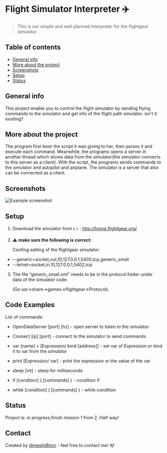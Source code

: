 # ‫‪Flight Simulator Interpreter :airplane: 
> This is our simple and well planned interpreter for the flightgear simulator.

## Table of contents
* [General info](#general-info)
* [More about the project](#more)
* [Screenshots](#screenshots)
* [Setup](#setup)
* [Status](#status)

## General info
This project enable you to control the flight simulator by sending flying commands to the simulator and 
get info of the flight path simulator.  isn't it exsiting? 
## More about the project
The program first lexer the script it was giving to her, then parses it and execute each command. 
Meanwhile, the programs opens a server in another thread which stores data from the simulator(the simulator connects to this server as a client). With the script, the programs sends commands to the simulator and autopilot and airplane.
The simulator is a server that also can be connected as a client.

## Screenshots
![Example screenshot](./img/screenshot.png)

## Setup 
1. Download the simulator from :point_right: : http://home.flightgear.org/

2. :warning:  **make sure the following is correct:**  

   Confing setting of the flightgear simulator:
 * --generic=socket,out,10,127.0.0.1,5400,tcp,generic_small 
 * --telnet=socket,in,10,127.0.0.1,5402,tcp

3. The file “generic_small.xml” needs to be in the protocol folder under data of the simulator code.

   (Go usr->share->games->flightgear->Protocol).

## Code Examples
List of commands:

* OpenDataServer [port] [hz] - open server to listen to the simulator.

* Connect [ip] [port] - connect to the simulator to send commands.

* var [name] = [Expression/ bind [address]] - set var of Expression or bind it to var from the simulator

* print [Expression/ var] - print the expression or the value of the var

* sleep [int] - sleep for milliseconds

* if [condition] { [commands] } - condition if

* while [condition] { [commands] } - while condition

## Status
Project is:  in progress,finish mission 1 from 2.
Half way!

## Contact
Created by [@meshiBiton](https://github.com/meshibiton) - feel free to contact me! :mailbox_closed:
